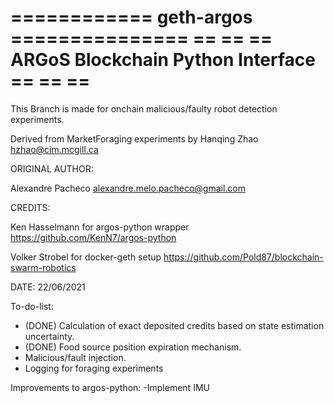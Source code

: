 ============ geth-argos ===============
==                                   ==
== ARGoS Blockchain Python Interface ==
==                                   ==
=======================================

This Branch is made for onchain malicious/faulty robot detection experiments.

Derived from MarketForaging experiments by Hanqing Zhao <hzhao@cim.mcgill.ca>


ORIGINAL AUTHOR: 

Alexandre Pacheco  <alexandre.melo.pacheco@gmail.com>

CREDITS:

Ken Hasselmann for argos-python wrapper <https://github.com/KenN7/argos-python>

Volker Strobel for docker-geth setup <https://github.com/Pold87/blockchain-swarm-robotics>

DATE: 22/06/2021


To-do-list:
- (DONE) Calculation of exact deposited credits based on state estimation uncertainty.
- (DONE) Food source position expiration mechanism.
- Malicious/fault injection.
- Logging for foraging experiments

Improvements to argos-python:
-Implement IMU